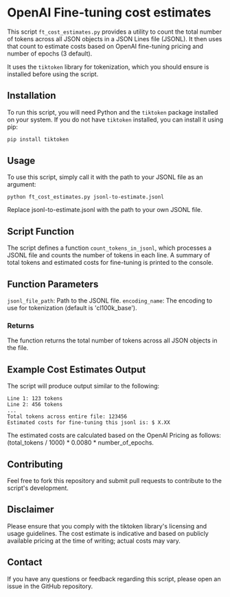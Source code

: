# OpenAI Fine-tuning cost estimates

This script `ft_cost_estimates.py` provides a utility to count the total number of tokens across all JSON objects in a JSON Lines file (JSONL). It then uses that count to estimate costs based on OpenAI fine-tuning pricing and number of epochs (3 default).

It uses the `tiktoken` library for tokenization, which you should ensure is installed before using the script.

## Installation

To run this script, you will need Python and the `tiktoken` package installed on your system. If you do not have `tiktoken` installed, you can install it using pip:

```bash
pip install tiktoken
```

## Usage
To use this script, simply call it with the path to your JSONL file as an argument:

```
python ft_cost_estimates.py jsonl-to-estimate.jsonl
```

Replace jsonl-to-estimate.jsonl with the path to your own JSONL file.

## Script Function
The script defines a function `count_tokens_in_jsonl`, which processes a JSONL file and counts the number of tokens in each line. A summary of total tokens and estimated costs for fine-tuning is printed to the console.

## Function Parameters
`jsonl_file_path`: Path to the JSONL file.
`encoding_name`: The encoding to use for tokenization (default is 'cl100k_base').

### Returns
The function returns the total number of tokens across all JSON objects in the file.

## Example Cost Estimates Output
The script will produce output similar to the following:

```
Line 1: 123 tokens
Line 2: 456 tokens
...
Total tokens across entire file: 123456
Estimated costs for fine-tuning this jsonl is: $ X.XX
```

The estimated costs are calculated based on the OpenAI Pricing as follows: (total_tokens / 1000) * 0.0080 * number_of_epochs.

## Contributing
Feel free to fork this repository and submit pull requests to contribute to the script's development.

## Disclaimer
Please ensure that you comply with the tiktoken library's licensing and usage guidelines. The cost estimate is indicative and based on publicly available pricing at the time of writing; actual costs may vary.

## Contact
If you have any questions or feedback regarding this script, please open an issue in the GitHub repository.
